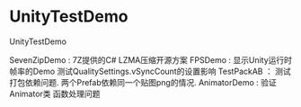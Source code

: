 # UnityTestDemo
UnityTestDemo

SevenZipDemo : 7Z提供的C# LZMA压缩开源方案
FPSDemo : 显示Unity运行时帧率的Demo 测试QualitySettings.vSyncCount的设置影响
TestPackAB ： 测试打包依赖问题. 两个Prefab依赖同一个贴图png的情况.
AnimatorDemo : 验证Animator类 函数处理问题